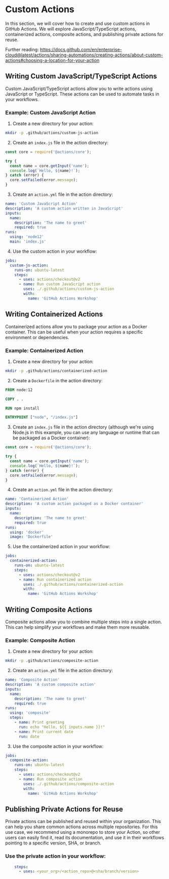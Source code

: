 # Custom Actions

In this section, we will cover how to create and use custom actions in GitHub Actions. We will explore JavaScript/TypeScript actions, containerized actions, composite actions, and publishing private actions for reuse.

Further reading: https://docs.github.com/en/enterprise-cloud@latest/actions/sharing-automations/creating-actions/about-custom-actions#choosing-a-location-for-your-action

## Writing Custom JavaScript/TypeScript Actions

Custom JavaScript/TypeScript actions allow you to write actions using JavaScript or TypeScript. These actions can be used to automate tasks in your workflows.

### Example: Custom JavaScript Action

1. Create a new directory for your action:

```sh
mkdir -p .github/actions/custom-js-action
```

2. Create an `index.js` file in the action directory:

```js
const core = require('@actions/core');

try {
  const name = core.getInput('name');
  console.log(`Hello, ${name}!`);
} catch (error) {
  core.setFailed(error.message);
}
```

3. Create an `action.yml` file in the action directory:

```yaml
name: 'Custom JavaScript Action'
description: 'A custom action written in JavaScript'
inputs:
  name:
    description: 'The name to greet'
    required: true
runs:
  using: 'node12'
  main: 'index.js'
```

4. Use the custom action in your workflow:

```yaml
jobs:
  custom-js-action:
    runs-on: ubuntu-latest
    steps:
      - uses: actions/checkout@v2
      - name: Run custom JavaScript action
        uses: ./.github/actions/custom-js-action
        with:
          name: 'GitHub Actions Workshop'
```

## Writing Containerized Actions

Containerized actions allow you to package your action as a Docker container. This can be useful when your action requires a specific environment or dependencies.

### Example: Containerized Action

1. Create a new directory for your action:

```sh
mkdir -p .github/actions/containerized-action
```

2. Create a `Dockerfile` in the action directory:

```Dockerfile
FROM node:12

COPY . .

RUN npm install

ENTRYPOINT ["node", "/index.js"]
```

3. Create an `index.js` file in the action directory (although we're using Node.js in this example, you can use any language or runtime that can be packaged as a Docker container):

```js
const core = require('@actions/core');

try {
  const name = core.getInput('name');
  console.log(`Hello, ${name}!`);
} catch (error) {
  core.setFailed(error.message);
}
```

4. Create an `action.yml` file in the action directory:

```yaml
name: 'Containerized Action'
description: 'A custom action packaged as a Docker container'
inputs:
  name:
    description: 'The name to greet'
    required: true
runs:
  using: 'docker'
  image: 'Dockerfile'
```

5. Use the containerized action in your workflow:

```yaml
jobs:
  containerized-action:
    runs-on: ubuntu-latest
    steps:
      - uses: actions/checkout@v2
      - name: Run containerized action
        uses: ./.github/actions/containerized-action
        with:
          name: 'GitHub Actions Workshop'
```

## Writing Composite Actions

Composite actions allow you to combine multiple steps into a single action. This can help simplify your workflows and make them more reusable.

### Example: Composite Action

1. Create a new directory for your action:

```sh
mkdir -p .github/actions/composite-action
```

2. Create an `action.yml` file in the action directory:

```yaml
name: 'Composite Action'
description: 'A custom composite action'
inputs:
  name:
    description: 'The name to greet'
    required: true
runs:
  using: 'composite'
  steps:
    - name: Print greeting
      run: echo "Hello, ${{ inputs.name }}!"
    - name: Print current date
      run: date
```

3. Use the composite action in your workflow:

```yaml
jobs:
  composite-action:
    runs-on: ubuntu-latest
    steps:
      - uses: actions/checkout@v2
      - name: Run composite action
        uses: ./.github/actions/composite-action
        with:
          name: 'GitHub Actions Workshop'
```

## Publishing Private Actions for Reuse

Private actions can be published and reused within your organization. This can help you share common actions across multiple repositories. For this use case, we recommend using a monorepo to store your Action, so other users can easily find it, read its documentation, and use it in their workflows pointing to a specific version, SHA, or branch.

### Use the private action in your workflow:

```yaml
    steps:
      - uses: <your_org>/<action_repo>@<sha/branch/version>
```
